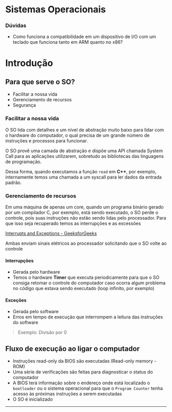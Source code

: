 # Sistemas Operacionais

### Dúvidas

-   Como funciona a compatibilidade em um dispositivo de I/O com um teclado que funciona tanto em ARM quanto no x86?

# Introdução

## Para que serve o SO?

-   Facilitar a nossa vida
-   Gerenciamento de recursos
-   Segurança

### Facilitar a nossa vida

O SO lida com detalhes e um nível de abstração muito baixo para lidar com o hardware do computador, o qual precisa de um grande número de instruções e processos para funcionar.

O SO provê uma camada de abstração e dispõe uma API chamada System Call para as aplicações utilizarem, sobretudo as bibliotecas das linguagens de programação.

Dessa forma, quando executamos a função `read` em **C++**, por exemplo, internamente temos uma chamada a um syscall para ler dados da entrada padrão.

### Gerenciamento de recursos

Em uma máquina de apenas um core, quando um programa binário gerado por um compilador C, por exemplo, está sendo executado, o SO perde o controle, pois suas instruções não estão sendo lidas pelo processador. Para que isso seja recuperado temos as interrupções e as excessões

[Interrupts and Exceptions - GeeksforGeeks](https://www.geeksforgeeks.org/interrupts-and-exceptions/)

Ambas enviam sinais elétricos ao processador solicitando que o SO volte ao controle

#### Interrupções

-   Gerada pelo hardware
-   Temos o hardware **Timer** que executa periodicamente para que o SO consiga retomar o controle do computador caso ocorra algum problema no código que estava sendo executado (loop infinito, por exemplo)

#### Exceções

-   Gerada pelo software
-   Erros em tempo de execução que interrompem a leitura das instruções do software

> Exemplo: Divisão por 0

## Fluxo de execução ao ligar o computador

-   Instruções read-only da BIOS são executadas (Read-only memory - ROM)
-   Uma série de verificações são feitas para diagnosticar o status do computador
-   A BIOS terá informação sobre o endereço onde está localizado o `bootloader` ou o sistema operacional para que o `Program Counter` tenha acesso às próximas instruções a serem executadas
-   O SO é inicializado

---
